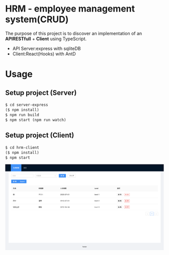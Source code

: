 # HRM - employee management system(CRUD)

The purpose of this project is to discover an implementation of an **APIRESTfull** + **Client** using TypeScript.

- API Server:express with sqliteDB
- Client:React(Hooks) with AntD

# Usage

## Setup project (Server)

```
$ cd server-express
($ npm install)
$ npm run build
$ npm start (npm run watch)
```

## Setup project (Client)

```
$ cd hrm-client
($ npm install)
$ npm start
```

![page](HelloCopy.png)
